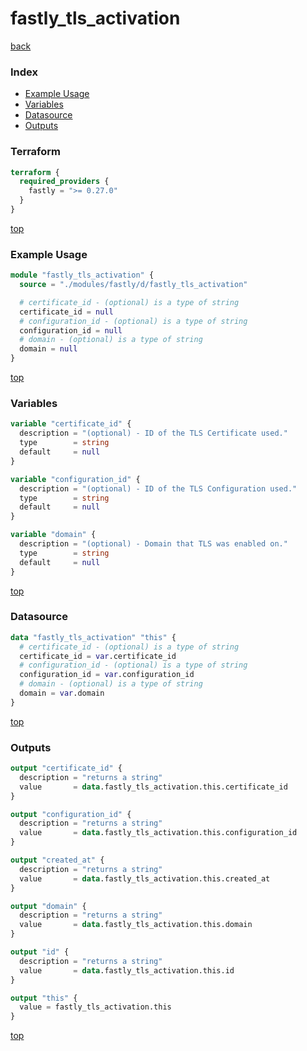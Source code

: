 # fastly_tls_activation

[back](../fastly.md)

### Index

- [Example Usage](#example-usage)
- [Variables](#variables)
- [Datasource](#datasource)
- [Outputs](#outputs)

### Terraform

```terraform
terraform {
  required_providers {
    fastly = ">= 0.27.0"
  }
}
```

[top](#index)

### Example Usage

```terraform
module "fastly_tls_activation" {
  source = "./modules/fastly/d/fastly_tls_activation"

  # certificate_id - (optional) is a type of string
  certificate_id = null
  # configuration_id - (optional) is a type of string
  configuration_id = null
  # domain - (optional) is a type of string
  domain = null
}
```

[top](#index)

### Variables

```terraform
variable "certificate_id" {
  description = "(optional) - ID of the TLS Certificate used."
  type        = string
  default     = null
}

variable "configuration_id" {
  description = "(optional) - ID of the TLS Configuration used."
  type        = string
  default     = null
}

variable "domain" {
  description = "(optional) - Domain that TLS was enabled on."
  type        = string
  default     = null
}
```

[top](#index)

### Datasource

```terraform
data "fastly_tls_activation" "this" {
  # certificate_id - (optional) is a type of string
  certificate_id = var.certificate_id
  # configuration_id - (optional) is a type of string
  configuration_id = var.configuration_id
  # domain - (optional) is a type of string
  domain = var.domain
}
```

[top](#index)

### Outputs

```terraform
output "certificate_id" {
  description = "returns a string"
  value       = data.fastly_tls_activation.this.certificate_id
}

output "configuration_id" {
  description = "returns a string"
  value       = data.fastly_tls_activation.this.configuration_id
}

output "created_at" {
  description = "returns a string"
  value       = data.fastly_tls_activation.this.created_at
}

output "domain" {
  description = "returns a string"
  value       = data.fastly_tls_activation.this.domain
}

output "id" {
  description = "returns a string"
  value       = data.fastly_tls_activation.this.id
}

output "this" {
  value = fastly_tls_activation.this
}
```

[top](#index)
